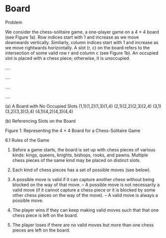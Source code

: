 # Board
Problem


We consider the chess-solitaire game, a one-player game on a 4 × 4 board (see Figure 1a). Row indices start
with 1 and increase as we move downwards vertically. Similarly, column indices start with 1 and increase
as we move rightwards horizontally. A slot (r, c) on the board refers to the intersection of some valid row r
and column c (see Figure 1b). An occupied slot is placed with a chess piece; otherwise, it is unoccupied.

....

....

....

....

(a) A Board with No Occupied Slots
(1,1)(1,2)(1,3)(1,4)
(2,1)(2,2)(2,3)(2,4)
(3,1)(3,2)(3,3)(3,4)
(4,1)(4,2)(4,3)(4,4)

(b) Referencing Slots on the Board

Figure 1: Representing the 4 × 4 Board for a Chess-Solitaire Game

6.1 Rules of the Game
1. Before a game starts, the board is set up with chess pieces of various kinds: kings, queens, knights,
bishops, rooks, and pawns. Multiple chess pieces of the same kind may be placed on distinct slots.

2. Each kind of chess pieces has a set of possible moves (see below).

3. A possible move is valid if it can capture another chess without being blocked on the way of that move.
– A possible move is not necessarily a valid move (if it cannot capture a chess piece or it is blocked
by some other chess pieces on the way of the move).
– A valid move is always a possible move.

4. The player wins if they can keep making valid moves such that that one chess piece is left on the board.

5. The player loses if there are no valid moves but more than one chess pieces are left on the board.
